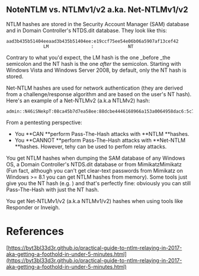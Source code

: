 ## NoteNTLM vs. NTLMv1/v2 a.ka. Net-NTLMv1/v2

NTLM hashes are stored in the Security Account Manager \(SAM\) database and in Domain Controller's NTDS.dit database. They look like this:

```
aad3b435b51404eeaad3b435b51404ee:e19ccf75ee54e06b06a5907af13cef42
              LM                :             NT
```

Contrary to what you'd expect, the LM hash is the one _before _the semicolon and the NT hash is the one _after_ the semicolon. Starting with Windows Vista and Windows Server 2008, by default, only the NT hash is stored.

Net-NTLM hashes are used for network authentication \(they are derived from a challenge/response algorithm and are based on the user's NT hash\). Here's an example of a Net-NTLMv2 \(a.k.a NTLMv2\) hash:

```
admin::N46iSNekpT:08ca45b7d7ea58ee:88dcbe4446168966a153a0064958dac6:5c7830315c7830310000000000000b45c67103d07d7b95acd12ffa11230e0000000052920b85f78d013c31cdb3b92f5d765c783030 
```

From a pentesting perspective:

* You **CAN **perform Pass-The-Hash attacks with **NTLM **hashes.
* You **CANNOT **perform Pass-The-Hash attacks with **Net-NTLM **hashes. However, tehy can be used to perfom relay attacks.

You get NTLM hashes when dumping the SAM database of any Windows OS, a Domain Controller's NTDS.dit database or from MimikatzMimikatz \(Fun fact, although you can't get clear-text passwords from Mimikatz on Windows &gt;= 8.1 you can get NTLM hashes from memory\). Some tools just give you the NT hash \(e.g. \) and that's perfectly fine: obviously you can still Pass-The-Hash with just the NT hash.

You get Net-NTLMv1/v2 \(a.k.a NTLMv1/v2\) hashes when using tools like Responder or Inveigh.

# References

[https://byt3bl33d3r.github.io/practical-guide-to-ntlm-relaying-in-2017-aka-getting-a-foothold-in-under-5-minutes.html](https://byt3bl33d3r.github.io/practical-guide-to-ntlm-relaying-in-2017-aka-getting-a-foothold-in-under-5-minutes.html)

